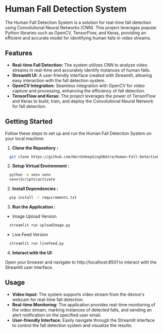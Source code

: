 
# Human Fall Detection System

The Human Fall Detection System is a solution for real-time fall detection using Convolutional Neural Networks (CNN). This project leverages popular Python libraries such as OpenCV, TensorFlow, and Keras, providing an efficient and accurate model for identifying human falls in video streams.


## Features

- **Real-time Fall Detection:** The system utilizes CNN to analyze video streams in real-time and accurately identify instances of human falls.
- **Streamlit UI:** A user-friendly interface created with Streamlit, allowing easy interaction with the fall detection system.
- **OpenCV Integration:** Seamless integration with OpenCV for video capture and processing, enhancing the efficiency of fall detection.
- **TensorFlow and Keras:** The project leverages the power of TensorFlow and Keras to build, train, and deploy the Convolutional Neural Network for fall detection.


## Getting Started

Follow these steps to set up and run the Human Fall Detection System on your local machine:

1. **Clone the Repository :**
```bash
  git clone https://github.com/HarshdeepSinghBatra/Human-Fall-Detection.git
```
2. **Setup Virtual Environment :**
```bash
  python -m venv venv
  venv\Scripts\activate
```
2. **Install Dependencies :**
```bash
  pip install -r requirements.txt
```
3. **Run the Application :**

- Image Upload Version
```bash
  streamlit run uploadImage.py
```
- Live Feed Version
```bash
  streamlit run liveFeed.py
```
4. **Interact with the UI:**

Open your browser and navigate to http://localhost:8501 to interact with the Streamlit user interface.
    
##  Usage

- **Video Input:** The system supports video stream from the device's webcam for real-time fall detection.
- **Real-time Monitoring:** The application provides real-time monitoring of the video stream, marking instances of detected falls, and sending an alert notification on the specified user email.
- **User-friendly Interface:** Easily navigate through the Streamlit interface to control the fall detection system and visualize the results.

